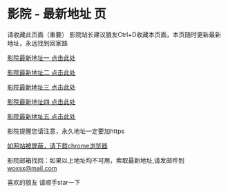 # 影院 - 最新地址 页

请收藏此页面（重要）
影院站长建议狼友Ctrl+D收藏本页面，本页随时更新最新地址，永远找到回家路

[影院最新地址一 点击此处](https://55gx.sbs/) 

[影院最新地址二 点击此处](https://x55g.sbs/) 

[影院最新地址三 点击此处](https://vh5g.sbs/) 

[影院最新地址四 点击此处](https://x55g.sbs/) 

[影院最新地址五 点击此处](https://55gx.sbs/) 

影院提醒您请注意，永久地址一定要加https

[如网站被屏蔽，请下载chrome浏览器](https://8xe23.com/chrome_93.0.4577.82.apk) 

影院邮箱找回：如果以上地址均不可用，索取最新地址,请发邮件到 woxsx@mail.com

喜欢的狼友 请顺手star一下
